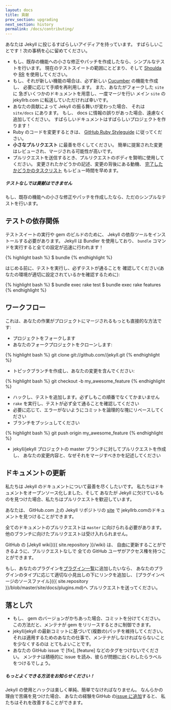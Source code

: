 ```yaml
---
layout: docs
title: 貢献
prev_section: upgrading
next_section: history
permalink: /docs/contributing/
---
```


<!--original
---
layout: docs
title: Contributing
prev_section: upgrading
next_section: history
permalink: /docs/contributing/
---
-->

あなたは Jekyll に投じるすばらしいアイディアを持っています。
すばらしいことです！次の事柄を心に留めてください。

<!--original
So you've got an awesome idea to throw into Jekyll. Great! Please keep the
following in mind:
-->

* もし、既存の機能への小さな修正やパッチを作成したなら、シンプルなテストを行います。
  現在のテストスイートの範囲にとどまり、そして
  [Shoulda](http://github.com/thoughtbot/shoulda/tree/master) や
  [RR](http://github.com/btakita/rr/tree/master) を使用してください。
* もし、それが新しい機能の場合は、必ず新しい
  [Cucumber](https://github.com/cucumber/cucumber/) の機能を作成し、
  必要に応じて手順を再利用します。
  また、あなたがフォークした `site` に
  急ぎいくつかのドキュメントを用意し、一度マージを行い
  メイン `site` の jekyllrb.com に転送していただければ幸いです。
* あなたの貢献によって Jekyll の振る舞いが変わった場合、
  それは `site/docs` にあります。
  もし、 docs に情報の誤りがあった場合、遠慮なく追加してください。
  すばらしいドキュメントはすばらしいプロジェクトを作ります！
* Ruby のコードを変更するときは、 [GitHub Ruby Styleguide](https://github.com/styleguide/ruby)
  に従ってください。
* **小さなプルリクエスト** に最善を尽くしてください。
  簡単に提案された変更はレビューされ、マージされる可能性が高いです。
* プルリクエストを送信するとき、プルリクエストのボディを賢明に使用してください。
  変更されたかどうかの記述、変更の背後にある動機、 [完了したかどうかのタスクリスト](http://git.io/gfm-tasks)
  もレビュー時間を早めます。


<!--original
* If you're creating a small fix or patch to an existing feature, just a simple
  test will do. Please stay in the confines of the current test suite and use
  [Shoulda](http://github.com/thoughtbot/shoulda/tree/master) and
  [RR](http://github.com/btakita/rr/tree/master).
* If it's a brand new feature, make sure to create a new
  [Cucumber](https://github.com/cucumber/cucumber/) feature and reuse steps
  where appropriate. Also, whipping up some documentation in your fork's `site`
  would be appreciated, and once merged it will be transferred over to the main
  `site`, jekyllrb.com.
* If your contribution changes any Jekyll behavior, make sure to update the
  documentation. It lives in `site/docs`. If the docs are missing information,
  please feel free to add it in. Great docs make a great project!
* Please follow the [GitHub Ruby Styleguide](https://github.com/styleguide/ruby)
  when modifying Ruby code.
* Please do your best to submit **small pull requests**. The easier the proposed
  change is to review, the more likely it will be merged.
* When submitting a pull request, please make judicious use of the pull request
  body. A description of what changes were made, the motivations behind the
  changes and [any tasks completed or left to complete](http://git.io/gfm-tasks)
  will also speed up review time.
-->

<div class="note warning">
  <h5>テストなしでは貢献はできません</h5>
  <p>
    もし、既存の機能への小さな修正やパッチを作成したなら、ただのシンプルなテストを行います。
  </p>
</div>

<!--original
<div class="note warning">
  <h5>Contributions will not be accepted without tests</h5>
  <p>
    If you’re creating a small fix or patch to an existing feature, just
    a simple test will do.
  </p>
</div>
-->

テストの依存関係
-----------------

<!--original
Test Dependencies
-----------------
-->


テストスイートの実行や gem のビルドのために、
Jekyll の依存ツールをインストールする必要があります。
Jekyll は Bundler を使用しており、 `bundle` コマンドを実行すると全ての設定が迅速に行われます！

<!--original
To run the test suite and build the gem you'll need to install Jekyll's
dependencies. Jekyll uses Bundler, so a quick run of the `bundle` command and
you're all set!
-->

{% highlight bash %}
$ bundle
{% endhighlight %}

<!--original
{% highlight bash %}
$ bundle
{% endhighlight %}
-->

はじめる前に、テストを実行し、必ずテストが通ることを
確認してください(あなたの環境が適切に設定されているかを確認するために):

<!--original
Before you start, run the tests and make sure that they pass (to confirm your
environment is configured properly):
-->

{% highlight bash %}
$ bundle exec rake test
$ bundle exec rake features
{% endhighlight %}

<!--original
{% highlight bash %}
$ bundle exec rake test
$ bundle exec rake features
{% endhighlight %}
-->

ワークフロー
--------

<!--original
Workflow
--------
-->

これは、あなたの作業がプロジェクトにマージされるもっとも直接的な方法です:

<!--original
Here's the most direct way to get your work merged into the project:
-->

* プロジェクトをフォークします
* あなたのフォークプロジェクトをクローンします:

<!--original
* Fork the project.
* Clone down your fork:
-->

{% highlight bash %}
git clone git://github.com/<username>/jekyll.git
{% endhighlight %}

<!--original
{% highlight bash %}
git clone git://github.com/<username>/jekyll.git
{% endhighlight %}
-->

* トピックブランチを作成し、あなたの変更を含んでください:

<!--original
* Create a topic branch to contain your change:
-->

{% highlight bash %}
git checkout -b my_awesome_feature
{% endhighlight %}

<!--original
{% highlight bash %}
git checkout -b my_awesome_feature
{% endhighlight %}
-->

* ハックし、テストを追加します。必ずしもこの順番でなくてかまいません
* `rake` を実行し、テストが必ず全て通ることを確認してください
* 必要に応じて、エラーがないようにコミットを論理的な塊にリベースしてください
* ブランチをプッシュしてください

<!--original

* Hack away, add tests. Not necessarily in that order.
* Make sure everything still passes by running `rake`.
* If necessary, rebase your commits into logical chunks, without errors.
* Push the branch up:
-->

{% highlight bash %}
git push origin my_awesome_feature
{% endhighlight %}

<!--original
{% highlight bash %}
git push origin my_awesome_feature
{% endhighlight %}
-->

* jekyll/jekyll プロジェクトの master ブランチに対してプルリクエストを作成し、
  あなたの変更内容と、なぜそれをマージすべきかを記述してください

<!--original
* Create a pull request against jekyll/jekyll:master and describe what your
  change does and the why you think it should be merged.
-->

ドキュメントの更新
----------------------

<!--original
Updating Documentation
----------------------
-->

私たちは Jekyll のドキュメントについて最善を尽くしたいです。
私たちはドキュメントをオープンソース化しました、そして
あなたが Jekyll に欠けているものを見つけた場合、私たちはプルリクエストを歓迎しています。

<!--original
We want the Jekyll documentation to be the best it can be. We've
open-sourced our docs and we welcome any pull requests if you find it
lacking.
-->

あなたは、 GitHub.com 上の Jekyll リポジトリの [site](https://github.com/jekyll/jekyll/tree/master/site) で
jekyllrb.comのドキュメントを見つけることができます。

<!--original
You can find the documentation for jekyllrb.com in the
[site]({{ site.repository }}/tree/master/site) directory of
Jekyll's repo on GitHub.com.
-->

全てのドキュメントのプルリクエストは `master` に向けられる必要があります。
他のブランチに向けたプルリクエストは受け入れられません。

<!--original
All documentation pull requests should be directed at `master`.  Pull
requests directed at another branch will not be accepted.
-->

GitHub の [Jekyll wiki]({{ site.repository }}/wiki) は、
自由に更新することができるように、プルリクエストなしで
全ての GitHub ユーザがアクセス権を持つことができます。

<!--original
The [Jekyll wiki]({{ site.repository }}/wiki) on GitHub 
can be freely updated without a pull request as all 
GitHub users have access.
-->

もし、あなたのプラグインを[プラグイン一覧](/docs/plugins/#available_plugins)に追加したいなら、
あなたのプラグインのタイプに応じて適切な小見出しの下にリンクを追加し、
[プラグインページのソースファイル]({{ site.repository }}/blob/master/site/docs/plugins.md)へ
プルリクエストを送ってください。

<!--original
If you want to add your plugin to the [list of plugins](/docs/plugins/#available_plugins),
please submit a pull request modifying the [plugins page source
file]({{ site.repository }}/blob/master/site/docs/plugins.md) by adding a
link to your plugin under the proper subheading depending upon its type.
-->

落とし穴
-------

<!--original
Gotchas
-------
-->

* もし、 gem のバージョンがかちあった場合、コミットを分けてください。
  この方法だと、メンテナが gem をリリースするときに制御できます。
* jekyll/jekyll の最新コミットに基づいて(複数の)パッチを維持してください。
  それは適用するためのあなたの仕事で、メンテナがしなければならないことを少なくするのは
  とてもよいことです。
* あなたの GitHub issue で \[fix\], \[feature\] などのタグをつけないでください。
  メンテナは積極的に issue を読み、彼らが問題に出くわしたらラベルをつけるでしょう。 

<!--original
* If you want to bump the gem version, please put that in a separate commit.
  This way, the maintainers can control when the gem gets released.
* Try to keep your patch(es) based from the latest commit on jekyll/jekyll.
  The easier it is to apply your work, the less work the maintainers have to do,
  which is always a good thing.
* Please don't tag your GitHub issue with \[fix\], \[feature\], etc. The maintainers
  actively read the issues and will label it once they come across it.
-->

<div class="note">
  <h5>もっとよくできる方法をお知らせください！</h5>
  <p>
    Jekyll の使用とハックは楽しく単純、簡単でなければなりません。
    なんらかの理由で苦痛を見つけた場合、 あなたの経験をGitHub の<a
    href="{{ site.repository }}/issues/new">issue に追加</a>すると、
    私たちはそれを改善することができます。
  </p>
</div>

<!--original
<div class="note">
  <h5>Let us know what could be better!</h5>
  <p>
    Both using and hacking on Jekyll should be fun, simple, and easy, so if for
    some reason you find it’s a pain, please <a
    href="{{ site.repository }}/issues/new">create an issue</a> on
    GitHub describing your experience so we can make it better.
  </p>
</div>
-->

